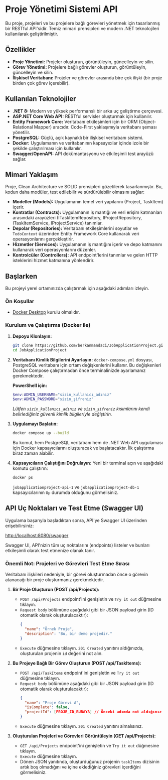 # Proje Yönetimi Sistemi API

Bu proje, projeleri ve bu projelere bağlı görevleri yönetmek için tasarlanmış bir RESTful API'sidir. Temiz mimari prensipleri ve modern .NET teknolojileri kullanılarak geliştirilmiştir.

## Özellikler

-   **Proje Yönetimi:** Projeler oluşturun, görüntüleyin, güncelleyin ve silin.
-   **Görev Yönetimi:** Projelere bağlı görevler oluşturun, görüntüleyin, güncelleyin ve silin.
-   **İlişkisel Veritabanı:** Projeler ve görevler arasında bire çok ilişki (bir proje birden çok görev içerebilir).

## Kullanılan Teknolojiler

-   **.NET 8:** Modern ve yüksek performanslı bir arka uç geliştirme çerçevesi.
-   **ASP.NET Core Web API:** RESTful servisler oluşturmak için kullanılır.
-   **Entity Framework Core:** Veritabanı etkileşimleri için bir ORM (Object-Relational Mapper) aracıdır. Code-First yaklaşımıyla veritabanı şeması yönetilir.
-   **PostgreSQL:** Güçlü, açık kaynaklı bir ilişkisel veritabanı sistemi.
-   **Docker:** Uygulamanın ve veritabanının kapsayıcılar içinde izole bir şekilde çalıştırılması için kullanılır.
-   **Swagger/OpenAPI:** API dokümantasyonu ve etkileşimli test arayüzü sağlar.

## Mimari Yaklaşım

Proje, Clean Architecture ve SOLID prensipleri gözetilerek tasarlanmıştır. Bu, kodun daha modüler, test edilebilir ve sürdürülebilir olmasını sağlar:

-   **Modeller (Models):** Uygulamanın temel veri yapılarını (Project, TaskItem) içerir.
-   **Kontratlar (Contracts):** Uygulamanın iş mantığı ve veri erişim katmanları arasındaki arayüzleri (ITaskItemRepository, IProjectRepository, ITaskItemService, IProjectService) tanımlar.
-   **Depolar (Repositories):** Veritabanı etkileşimlerini soyutlar ve `TodoContext` üzerinden Entity Framework Core kullanarak veri operasyonlarını gerçekleştirir.
-   **Hizmetler (Services):** Uygulamanın iş mantığını içerir ve depo katmanını kullanarak veri operasyonlarını düzenler.
-   **Kontrolcüler (Controllers):** API endpoint'lerini tanımlar ve gelen HTTP isteklerini hizmet katmanına yönlendirir.

## Başlarken

Bu projeyi yerel ortamınızda çalıştırmak için aşağıdaki adımları izleyin.

### Ön Koşullar

-   [Docker Desktop](https://www.docker.com/products/docker-desktop/) kurulu olmalıdır.

### Kurulum ve Çalıştırma (Docker ile)

1.  **Depoyu Klonlayın:**
    ```bash
    git clone https://github.com/berkanmandaci/JobApplicationProject.git
    cd JobApplicationProject
    ```

2.  **Veritabanı Kimlik Bilgilerini Ayarlayın:**
    `docker-compose.yml` dosyası, PostgreSQL veritabanı için ortam değişkenlerini kullanır. Bu değişkenleri Docker Compose çalıştırmadan önce terminalinizde ayarlamanız gerekmektedir.

    **PowerShell için:**
    ```powershell
    $env:ADMIN_USERNAME="sizin_kullanıcı_adınız"
    $env:ADMIN_PASSWORD="sizin_şifreniz"
    ```
    *Lütfen `sizin_kullanıcı_adınız` ve `sizin_şifreniz` kısımlarını kendi belirlediğiniz güvenli kimlik bilgileriyle değiştirin.*

3.  **Uygulamayı Başlatın:**

    ```bash
    docker compose up --build
    ```
    Bu komut, hem PostgreSQL veritabanı hem de .NET Web API uygulaması için Docker kapsayıcılarını oluşturacak ve başlatacaktır. İlk çalıştırma biraz zaman alabilir.

4.  **Kapsayıcıların Çalıştığını Doğrulayın:**
    Yeni bir terminal açın ve aşağıdaki komutu çalıştırın:

    ```bash
    docker ps
    ```
    `jobapplicationproject-api-1` ve `jobapplicationproject-db-1` kapsayıcılarının `Up` durumda olduğunu görmelisiniz.

## API Uç Noktaları ve Test Etme (Swagger UI)

Uygulama başarıyla başladıktan sonra, API'ye Swagger UI üzerinden erişebilirsiniz:

[http://localhost:8080/swagger](http://localhost:8080/swagger)

Swagger UI, API'nizin tüm uç noktalarını (endpoints) listeler ve bunları etkileşimli olarak test etmenize olanak tanır.

### Önemli Not: Projeleri ve Görevleri Test Etme Sırası

Veritabanı ilişkileri nedeniyle, bir görevi oluşturmadan önce o görevin atanacağı bir proje oluşturmanız gerekmektedir.

1.  **Bir Proje Oluşturun (POST /api/Projects):**
    *   `POST /api/Projects` endpoint'ini genişletin ve `Try it out` düğmesine tıklayın.
    *   `Request body` bölümüne aşağıdaki gibi bir JSON payload girin (ID otomatik olarak oluşturulacaktır):
        ```json
        {
          "name": "Örnek Proje",
          "description": "Bu, bir demo projedir."
        }
        ```
    *   `Execute` düğmesine tıklayın. `201 Created` yanıtını aldığınızda, oluşturulan projenin `id` değerini not alın.

2.  **Bu Projeye Bağlı Bir Görev Oluşturun (POST /api/TaskItems):**
    *   `POST /api/TaskItems` endpoint'ini genişletin ve `Try it out` düğmesine tıklayın.
    *   `Request body` bölümüne aşağıdaki gibi bir JSON payload girin (ID otomatik olarak oluşturulacaktır):
        ```json
        {
          "name": "Proje Görevi A",
          "isComplete": false,
          "projectId": [PROJE_ID_BURAYA] // Önceki adımda not aldığınız proje ID'sini buraya girin
        }
        ```
    *   `Execute` düğmesine tıklayın. `201 Created` yanıtını almalısınız.

3.  **Oluşturulan Projeleri ve Görevleri Görüntüleyin (GET /api/Projects):**
    *   `GET /api/Projects` endpoint'ini genişletin ve `Try it out` düğmesine tıklayın.
    *   `Execute` düğmesine tıklayın.
    *   Dönen JSON yanıtında, oluşturduğunuz projenin `taskItems` dizisinin artık boş olmadığını ve içine eklediğiniz görevleri içerdiğini görmelisiniz.


